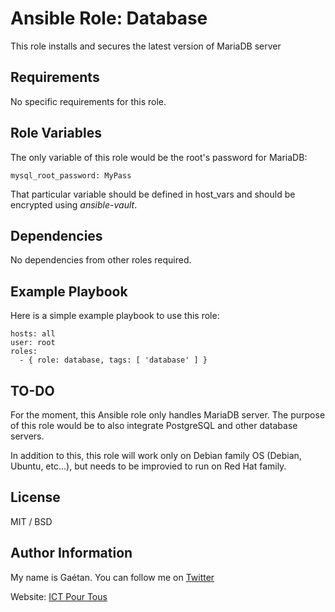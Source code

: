Ansible Role: Database
=========

This role installs and secures the latest version of MariaDB server


Requirements
------------

No specific requirements for this role.

Role Variables
--------------

The only variable of this role would be the root's password for MariaDB:

```
mysql_root_password: MyPass
```

That particular variable should be defined in host_vars and should be encrypted using *ansible-vault*.

Dependencies
------------

No dependencies from other roles required.

Example Playbook
----------------

Here is a simple example playbook to use this role:

```
hosts: all
user: root
roles:
  - { role: database, tags: [ 'database' ] }
```

TO-DO
-----

For the moment, this Ansible role only handles MariaDB server. The purpose of this role would be to also integrate PostgreSQL and other database servers.

In addition to this, this role will work only on Debian family OS (Debian, Ubuntu, etc...), but needs to be improvied to run on Red Hat family.


License
-------

MIT / BSD

Author Information
------------------

My name is Gaétan. You can follow me on [Twitter](https://twitter.com/gaetanict)

Website: [ICT Pour Tous](https://www.ictpourtous.com)
